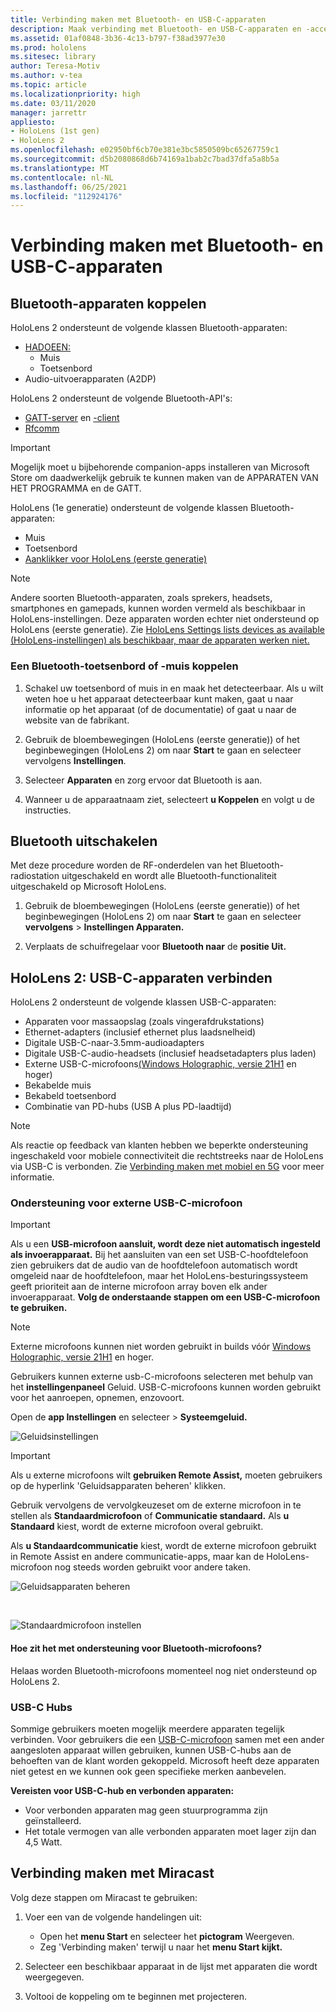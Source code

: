 ```yaml
---
title: Verbinding maken met Bluetooth- en USB-C-apparaten
description: Maak verbinding met Bluetooth- en USB-C-apparaten en -accessoires van uw HoloLens-mixed reality apparaten.
ms.assetid: 01af0848-3b36-4c13-b797-f38ad3977e30
ms.prod: hololens
ms.sitesec: library
author: Teresa-Motiv
ms.author: v-tea
ms.topic: article
ms.localizationpriority: high
ms.date: 03/11/2020
manager: jarrettr
appliesto:
- HoloLens (1st gen)
- HoloLens 2
ms.openlocfilehash: e02950bf6cb70e381e3bc5850509bc65267759c1
ms.sourcegitcommit: d5b2080868d6b74169a1bab2c7bad37dfa5a8b5a
ms.translationtype: MT
ms.contentlocale: nl-NL
ms.lasthandoff: 06/25/2021
ms.locfileid: "112924176"
---
```

# <a name="connect-to-bluetooth-and-usb-c-devices"></a>Verbinding maken met Bluetooth- en USB-C-apparaten

## <a name="pair-bluetooth-devices"></a>Bluetooth-apparaten koppelen

HoloLens 2 ondersteunt de volgende klassen Bluetooth-apparaten:

- [HADOEEN:](https://docs.microsoft.com/windows-hardware/drivers/hid/)
    - Muis
    - Toetsenbord
- Audio-uitvoerapparaten (A2DP)

HoloLens 2 ondersteunt de volgende Bluetooth-API's:
- [GATT-server](https://docs.microsoft.com/windows/uwp/devices-sensors/gatt-server) en [-client](https://docs.microsoft.com/windows/uwp/devices-sensors/gatt-client)
- [Rfcomm](https://docs.microsoft.com/windows/uwp/devices-sensors/send-or-receive-files-with-rfcomm)
>[!IMPORTANT]
> Mogelijk moet u bijbehorende companion-apps installeren van Microsoft Store om daadwerkelijk gebruik te kunnen maken van de APPARATEN VAN HET PROGRAMMA en de GATT.

HoloLens (1e generatie) ondersteunt de volgende klassen Bluetooth-apparaten:

- Muis
- Toetsenbord
- [Aanklikker voor HoloLens (eerste generatie)](https://docs.microsoft.com/hololens/hololens1-clicker)

> [!NOTE]
> Andere soorten Bluetooth-apparaten, zoals sprekers, headsets, smartphones en gamepads, kunnen worden vermeld als beschikbaar in HoloLens-instellingen. Deze apparaten worden echter niet ondersteund op HoloLens (eerste generatie). Zie [HoloLens Settings lists devices as available (HoloLens-instellingen) als beschikbaar, maar de apparaten werken niet.](hololens-troubleshooting.md#devices-listed-as-available-in-settings-dont-work)

### <a name="pair-a-bluetooth-keyboard-or-mouse"></a>Een Bluetooth-toetsenbord of -muis koppelen

1. Schakel uw toetsenbord of muis in en maak het detecteerbaar. Als u wilt weten hoe u het apparaat detecteerbaar kunt maken, gaat u naar informatie op het apparaat (of de documentatie) of gaat u naar de website van de fabrikant.

1. Gebruik de bloembewegingen (HoloLens (eerste generatie)) of het beginbewegingen (HoloLens 2) om naar **Start** te gaan en selecteer vervolgens **Instellingen**.

1. Selecteer **Apparaten** en zorg ervoor dat Bluetooth is aan.  

1. Wanneer u de apparaatnaam ziet, selecteert **u Koppelen** en volgt u de instructies.

## <a name="disable-bluetooth"></a>Bluetooth uitschakelen

Met deze procedure worden de RF-onderdelen van het Bluetooth-radiostation uitgeschakeld en wordt alle Bluetooth-functionaliteit uitgeschakeld op Microsoft HoloLens.

1. Gebruik de bloembewegingen (HoloLens (eerste generatie)) of het beginbewegingen (HoloLens 2) om naar **Start** te gaan en selecteer **vervolgens**  >  **Instellingen Apparaten.**

1. Verplaats de schuifregelaar voor **Bluetooth naar** de **positie Uit.**

## <a name="hololens-2-connect-usb-c-devices"></a>HoloLens 2: USB-C-apparaten verbinden

HoloLens 2 ondersteunt de volgende klassen USB-C-apparaten:

- Apparaten voor massaopslag (zoals vingerafdrukstations)
- Ethernet-adapters (inclusief ethernet plus laadsnelheid)
- Digitale USB-C-naar-3.5mm-audioadapters
- Digitale USB-C-audio-headsets (inclusief headsetadapters plus laden)
- Externe USB-C-microfoons[(Windows Holographic, versie 21H1](hololens-release-notes.md#windows-holographic-version-21h1) en hoger)
- Bekabelde muis
- Bekabeld toetsenbord
- Combinatie van PD-hubs (USB A plus PD-laadtijd)


> [!NOTE]
> Als reactie op feedback van klanten hebben we beperkte ondersteuning ingeschakeld voor mobiele connectiviteit die rechtstreeks naar de HoloLens via USB-C is verbonden. Zie [Verbinding maken met mobiel en 5G](hololens-cellular.md) voor meer informatie.

### <a name="usb-c-external-microphone-support"></a>Ondersteuning voor externe USB-C-microfoon

> [!IMPORTANT]
> Als u een **USB-microfoon aansluit, wordt deze niet automatisch ingesteld als invoerapparaat.** Bij het aansluiten van een set USB-C-hoofdtelefoon zien gebruikers dat de audio van de hoofdtelefoon automatisch wordt omgeleid naar de hoofdtelefoon, maar het HoloLens-besturingssysteem geeft prioriteit aan de interne microfoon array boven elk ander invoerapparaat. **Volg de onderstaande stappen om een USB-C-microfoon te gebruiken.**

> [!NOTE]
> Externe microfoons kunnen niet worden gebruikt in builds vóór [Windows Holographic, versie 21H1](hololens-release-notes.md#windows-holographic-version-21h1) en hoger. 

Gebruikers kunnen externe usb-C-microfoons selecteren met behulp van het **instellingenpaneel** Geluid. USB-C-microfoons kunnen worden gebruikt voor het aanroepen, opnemen, enzovoort.

Open de **app Instellingen** en selecteer   >  **Systeemgeluid.**

![Geluidsinstellingen](images/usbc-mic-1.jpg)

> [!IMPORTANT]
> Als u externe microfoons wilt **gebruiken Remote Assist,** moeten gebruikers op de hyperlink 'Geluidsapparaten beheren' klikken.
>
> Gebruik vervolgens de vervolgkeuzeset om de externe microfoon in te stellen als **Standaardmicrofoon** of **Communicatie standaard.** Als **u Standaard** kiest, wordt de externe microfoon overal gebruikt.
>
> Als **u Standaardcommunicatie** kiest, wordt de externe microfoon gebruikt in Remote Assist en andere communicatie-apps, maar kan de HoloLens-microfoon nog steeds worden gebruikt voor andere taken.

![Geluidsapparaten beheren](images/usbc-mic-2.png)

<br>

![Standaardmicrofoon instellen](images/usbc-mic-3.jpg)

#### <a name="what-about-bluetooth-microphone-support"></a>Hoe zit het met ondersteuning voor Bluetooth-microfoons?

Helaas worden Bluetooth-microfoons momenteel nog niet ondersteund op HoloLens 2.

### <a name="usb-c-hubs"></a>USB-C Hubs

Sommige gebruikers moeten mogelijk meerdere apparaten tegelijk verbinden. Voor gebruikers die een [USB-C-microfoon](#usb-c-external-microphone-support) samen met een ander aangesloten apparaat willen gebruiken, kunnen USB-C-hubs aan de behoeften van de klant worden gekoppeld. Microsoft heeft deze apparaten niet getest en we kunnen ook geen specifieke merken aanbevelen.

**Vereisten voor USB-C-hub en verbonden apparaten:**

- Voor verbonden apparaten mag geen stuurprogramma zijn geïnstalleerd.
- Het totale vermogen van alle verbonden apparaten moet lager zijn dan 4,5 Watt.

## <a name="connect-to-miracast"></a>Verbinding maken met Miracast

Volg deze stappen om Miracast te gebruiken:

1. Voer een van de volgende handelingen uit:  

   - Open het **menu Start** en selecteer het **pictogram** Weergeven.
   - Zeg 'Verbinding maken' terwijl u naar het **menu Start kijkt.**  

1. Selecteer een beschikbaar apparaat in de lijst met apparaten die wordt weergegeven.

1. Voltooi de koppeling om te beginnen met projecteren.
